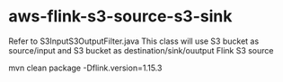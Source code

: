 # aws-flink-s3-source-s3-sink
Refer to S3InputS3OutputFilter.java
This class will use S3 bucket as source/input and S3 bucket as destination/sink/ouutput
Flink S3 source

mvn clean package -Dflink.version=1.15.3